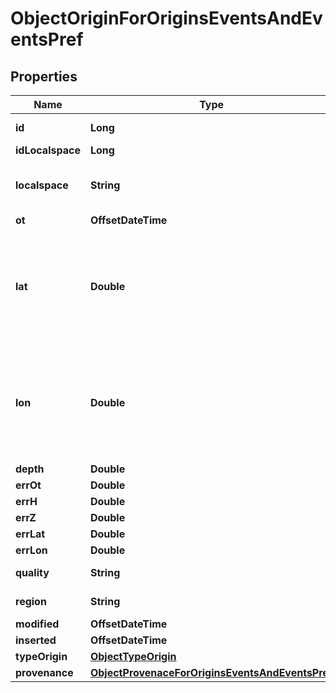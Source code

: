 

# ObjectOriginForOriginsEventsAndEventsPref


## Properties

| Name | Type | Description | Notes |
|------------ | ------------- | ------------- | -------------|
|**id** | **Long** | Unique incremental id | bigint(20) |  [optional] |
|**idLocalspace** | **Long** | Localspace Id | bigint(19) |  [optional] |
|**localspace** | **String** | Localspace name. i.e. hew1_mole, endeavour_mole | char(255) |  [optional] |
|**ot** | **OffsetDateTime** | Origin time | datetime(3) |  [optional] |
|**lat** | **Double** | Latitude of a point expressed in:  * the ETRS89 system for Italian and European territories * and in WGS84 for the others. |  [optional] |
|**lon** | **Double** | Longitude of a point expressed in:  * the ETRS89 system for Italian and European territories * and in WGS84 for the others. |  [optional] |
|**depth** | **Double** | Depth in Km | double |  [optional] |
|**errOt** | **Double** | Origin time error | double |  [optional] |
|**errH** | **Double** | Depth error | double |  [optional] |
|**errZ** | **Double** | Depth error | double |  [optional] |
|**errLat** | **Double** | Latitude error | double |  [optional] |
|**errLon** | **Double** | Longitude error | double |  [optional] |
|**quality** | **String** | Quality of the localization | char(2) |  [optional] |
|**region** | **String** | Event location remark region | varchar(255) |  [optional] |
|**modified** | **OffsetDateTime** | Last Review | timestamp |  [optional] [readonly] |
|**inserted** | **OffsetDateTime** | Insert time | timestamp |  [optional] [readonly] |
|**typeOrigin** | [**ObjectTypeOrigin**](ObjectTypeOrigin.md) |  |  [optional] |
|**provenance** | [**ObjectProvenaceForOriginsEventsAndEventsPref**](ObjectProvenaceForOriginsEventsAndEventsPref.md) |  |  [optional] |



